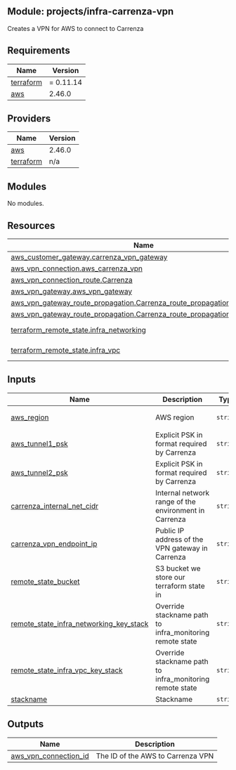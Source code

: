 ## Module: projects/infra-carrenza-vpn

Creates a VPN for AWS to connect to Carrenza

## Requirements

| Name | Version |
|------|---------|
| <a name="requirement_terraform"></a> [terraform](#requirement\_terraform) | = 0.11.14 |
| <a name="requirement_aws"></a> [aws](#requirement\_aws) | 2.46.0 |

## Providers

| Name | Version |
|------|---------|
| <a name="provider_aws"></a> [aws](#provider\_aws) | 2.46.0 |
| <a name="provider_terraform"></a> [terraform](#provider\_terraform) | n/a |

## Modules

No modules.

## Resources

| Name | Type |
|------|------|
| [aws_customer_gateway.carrenza_vpn_gateway](https://registry.terraform.io/providers/hashicorp/aws/2.46.0/docs/resources/customer_gateway) | resource |
| [aws_vpn_connection.aws_carrenza_vpn](https://registry.terraform.io/providers/hashicorp/aws/2.46.0/docs/resources/vpn_connection) | resource |
| [aws_vpn_connection_route.Carrenza](https://registry.terraform.io/providers/hashicorp/aws/2.46.0/docs/resources/vpn_connection_route) | resource |
| [aws_vpn_gateway.aws_vpn_gateway](https://registry.terraform.io/providers/hashicorp/aws/2.46.0/docs/resources/vpn_gateway) | resource |
| [aws_vpn_gateway_route_propagation.Carrenza_route_propagation](https://registry.terraform.io/providers/hashicorp/aws/2.46.0/docs/resources/vpn_gateway_route_propagation) | resource |
| [aws_vpn_gateway_route_propagation.Carrenza_route_propagation_reserved_ips](https://registry.terraform.io/providers/hashicorp/aws/2.46.0/docs/resources/vpn_gateway_route_propagation) | resource |
| [terraform_remote_state.infra_networking](https://registry.terraform.io/providers/hashicorp/terraform/latest/docs/data-sources/remote_state) | data source |
| [terraform_remote_state.infra_vpc](https://registry.terraform.io/providers/hashicorp/terraform/latest/docs/data-sources/remote_state) | data source |

## Inputs

| Name | Description | Type | Default | Required |
|------|-------------|------|---------|:--------:|
| <a name="input_aws_region"></a> [aws\_region](#input\_aws\_region) | AWS region | `string` | `"eu-west-1"` | no |
| <a name="input_aws_tunnel1_psk"></a> [aws\_tunnel1\_psk](#input\_aws\_tunnel1\_psk) | Explicit PSK in format required by Carrenza | `string` | n/a | yes |
| <a name="input_aws_tunnel2_psk"></a> [aws\_tunnel2\_psk](#input\_aws\_tunnel2\_psk) | Explicit PSK in format required by Carrenza | `string` | n/a | yes |
| <a name="input_carrenza_internal_net_cidr"></a> [carrenza\_internal\_net\_cidr](#input\_carrenza\_internal\_net\_cidr) | Internal network range of the environment in Carrenza | `string` | n/a | yes |
| <a name="input_carrenza_vpn_endpoint_ip"></a> [carrenza\_vpn\_endpoint\_ip](#input\_carrenza\_vpn\_endpoint\_ip) | Public IP address of the VPN gateway in Carrenza | `string` | n/a | yes |
| <a name="input_remote_state_bucket"></a> [remote\_state\_bucket](#input\_remote\_state\_bucket) | S3 bucket we store our terraform state in | `string` | n/a | yes |
| <a name="input_remote_state_infra_networking_key_stack"></a> [remote\_state\_infra\_networking\_key\_stack](#input\_remote\_state\_infra\_networking\_key\_stack) | Override stackname path to infra\_monitoring remote state | `string` | `""` | no |
| <a name="input_remote_state_infra_vpc_key_stack"></a> [remote\_state\_infra\_vpc\_key\_stack](#input\_remote\_state\_infra\_vpc\_key\_stack) | Override stackname path to infra\_monitoring remote state | `string` | `""` | no |
| <a name="input_stackname"></a> [stackname](#input\_stackname) | Stackname | `string` | `""` | no |

## Outputs

| Name | Description |
|------|-------------|
| <a name="output_aws_vpn_connection_id"></a> [aws\_vpn\_connection\_id](#output\_aws\_vpn\_connection\_id) | The ID of the AWS to Carrenza VPN |
